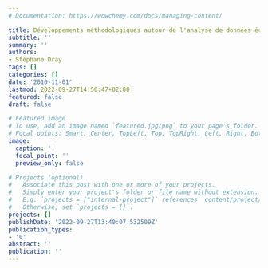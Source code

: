```yaml
---
# Documentation: https://wowchemy.com/docs/managing-content/

title: Développements méthodologiques autour de l'analyse de données écologiques
subtitle: ''
summary: ''
authors:
- Stéphane Dray
tags: []
categories: []
date: '2010-11-01'
lastmod: 2022-09-27T14:50:47+02:00
featured: false
draft: false

# Featured image
# To use, add an image named `featured.jpg/png` to your page's folder.
# Focal points: Smart, Center, TopLeft, Top, TopRight, Left, Right, BottomLeft, Bottom, BottomRight.
image:
  caption: ''
  focal_point: ''
  preview_only: false

# Projects (optional).
#   Associate this post with one or more of your projects.
#   Simply enter your project's folder or file name without extension.
#   E.g. `projects = ["internal-project"]` references `content/project/deep-learning/index.md`.
#   Otherwise, set `projects = []`.
projects: []
publishDate: '2022-09-27T13:40:07.532509Z'
publication_types:
- '0'
abstract: ''
publication: ''
---
```

